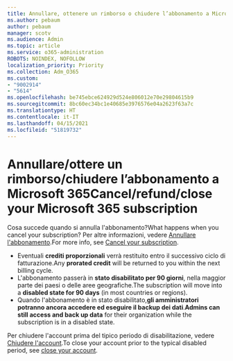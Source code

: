 ```yaml
---
title: Annullare, ottenere un rimborso o chiudere l’abbonamento a Microsoft 365
ms.author: pebaum
author: pebaum
manager: scotv
ms.audience: Admin
ms.topic: article
ms.service: o365-administration
ROBOTS: NOINDEX, NOFOLLOW
localization_priority: Priority
ms.collection: Adm_O365
ms.custom:
- "9002914"
- "5614"
ms.openlocfilehash: be745ebce624929d524e806012e70e29804615b9
ms.sourcegitcommit: 8bc60ec34bc1e40685e3976576e04a2623f63a7c
ms.translationtype: HT
ms.contentlocale: it-IT
ms.lasthandoff: 04/15/2021
ms.locfileid: "51819732"
---
```

# <a name="cancelrefundclose-your-microsoft-365-subscription"></a><span data-ttu-id="e8e09-102">Annullare/ottere un rimborso/chiudere l’abbonamento a Microsoft 365</span><span class="sxs-lookup"><span data-stu-id="e8e09-102">Cancel/refund/close your Microsoft 365 subscription</span></span>

<span data-ttu-id="e8e09-103">Cosa succede quando si annulla l'abbonamento?</span><span class="sxs-lookup"><span data-stu-id="e8e09-103">What happens when you cancel your subscription?</span></span> <span data-ttu-id="e8e09-104">Per altre informazioni, vedere [Annullare l'abbonamento](https://docs.microsoft.com/microsoft-365/commerce/subscriptions/cancel-your-subscription?view=o365-worldwide).</span><span class="sxs-lookup"><span data-stu-id="e8e09-104">For more info, see [Cancel your subscription](https://docs.microsoft.com/microsoft-365/commerce/subscriptions/cancel-your-subscription?view=o365-worldwide).</span></span>

- <span data-ttu-id="e8e09-105">Eventuali **crediti proporzionali** verrà restituito entro il successivo ciclo di fatturazione.</span><span class="sxs-lookup"><span data-stu-id="e8e09-105">Any **prorated credit** will be returned to you within the next billing cycle.</span></span>
- <span data-ttu-id="e8e09-106">L'abbonamento passerà in **stato disabilitato per 90 giorni**, nella maggior parte dei paesi o delle aree geografiche.</span><span class="sxs-lookup"><span data-stu-id="e8e09-106">The subscription will move into a **disabled state for 90 days** (in most countries or regions).</span></span>
- <span data-ttu-id="e8e09-107">Quando l'abbonamento è in stato disabilitato,**gli amministratori potranno ancora accedere ed eseguire il backup dei dati**.</span><span class="sxs-lookup"><span data-stu-id="e8e09-107">**Admins can still access and back up data** for their organization while the subscription is in a disabled state.</span></span>

<span data-ttu-id="e8e09-108">Per chiudere l'account prima del tipico periodo di disabilitazione, vedere [Chiudere l'account](https://docs.microsoft.com/microsoft-365/commerce/close-your-account?view=o365-worldwide).</span><span class="sxs-lookup"><span data-stu-id="e8e09-108">To close your account prior to the typical disabled period, see [close your account](https://docs.microsoft.com/microsoft-365/commerce/close-your-account?view=o365-worldwide).</span></span>
